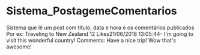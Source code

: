 # Sistema_PostagemeComentarios
Sistema que lê um post com título, data e hora e os comentários publicados
Por ex:
Traveling to New Zealand
12 Likes21/06/2018 13:05:44-
I'm going to visit this wonderful country!
Comments:
Have a nice trip!
Wow that's awesome!
